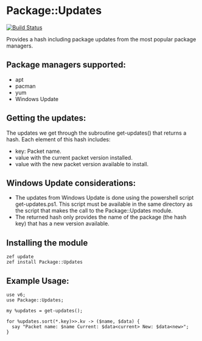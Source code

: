 # Package::Updates
[![Build Status](https://travis-ci.org/ramiroencinas/perl6-Package-Updates.svg?branch=master)](https://travis-ci.org/ramiroencinas/perl6-Package-Updates)

Provides a hash including package updates from the most popular package managers.

## Package managers supported: ##
* apt
* pacman
* yum
* Windows Update

## Getting the updates: ##
The updates we get through the subroutine get-updates() that returns a hash. Each element of this hash includes:

* key: Packet name.
* value <current> with the current packet version installed.
* value <new> with the new packet version available to install.

## Windows Update considerations: ##

* The updates from Windows Update is done using the powershell script get-updates.ps1. This script must be available in the same directory as the script that makes the call to the Package::Updates module.
* The returned hash only provides the name of the package (the hash key) that has a new version available.

## Installing the module ##

    zef update
    zef install Package::Updates

## Example Usage: ##
    use v6;
    use Package::Updates;

    my %updates = get-updates();

    for %updates.sort(*.key)>>.kv -> ($name, $data) {
      say "Packet name: $name Current: $data<current> New: $data<new>";
    }
